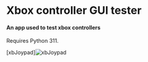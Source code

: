 # Xbox controller GUI tester

#### An app used to test xbox controllers

Requires Python 311.

[xbJoypad]![xbJoypad](https://github.com/IF-RACING/Xbox-Joypad/assets/99550596/e9a651d3-54da-400a-a416-b749053d221e)



